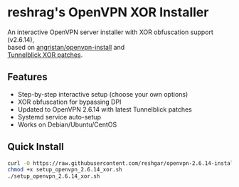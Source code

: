 # reshrag's OpenVPN XOR Installer

An interactive OpenVPN server installer with XOR obfuscation support (v2.6.14),  
based on [angristan/openvpn-install](https://github.com/angristan/openvpn-install) and  
[Tunnelblick XOR patches](https://github.com/Tunnelblick/Tunnelblick).

## Features
- Step-by-step interactive setup (choose your own options)
- XOR obfuscation for bypassing DPI
- Updated to OpenVPN 2.6.14 with latest Tunnelblick patches
- Systemd service auto-setup
- Works on Debian/Ubuntu/CentOS

## Quick Install
```bash
curl -O https://raw.githubusercontent.com/reshgar/openvpn-2.6.14-install-xor/master/setup_openvpn_2.6.14_xor.sh
chmod +x setup_openvpn_2.6.14_xor.sh
./setup_openvpn_2.6.14_xor.sh
